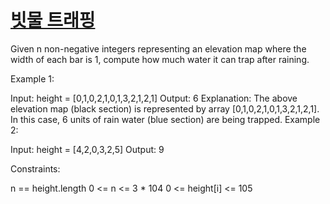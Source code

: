 [빗물 트래핑](https://leetcode.com/problems/trapping-rain-water/)
===
Given n non-negative integers representing an elevation map where the width of each bar is 1, compute how much water it can trap after raining.



Example 1:


Input: height = [0,1,0,2,1,0,1,3,2,1,2,1]
Output: 6
Explanation: The above elevation map (black section) is represented by array [0,1,0,2,1,0,1,3,2,1,2,1]. In this case, 6 units of rain water (blue section) are being trapped.
Example 2:

Input: height = [4,2,0,3,2,5]
Output: 9


Constraints:

n == height.length
0 <= n <= 3 * 104
0 <= height[i] <= 105
